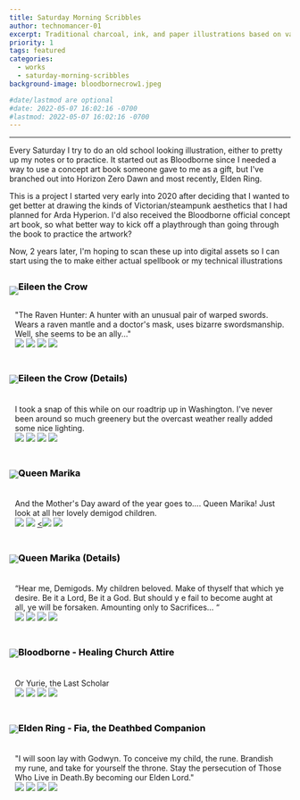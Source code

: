 ```yaml
---
title: Saturday Morning Scribbles
author: technomancer-01
excerpt: Traditional charcoal, ink, and paper illustrations based on various Soulsborne content
priority: 1
tags: featured
categories:
  - works
  - saturday-morning-scribbles
background-image: bloodbornecrow1.jpeg

#date/lastmod are optional
#date: 2022-05-07 16:02:16 -0700
#lastmod: 2022-05-07 16:02:16 -0700
---
```


---

Every Saturday I try to do an old school looking illustration, either to pretty up my notes or to practice. It started out as Bloodborne since I needed a way to use a concept art book someone gave to me as a gift, but I've branched out into Horizon Zero Dawn and most recently, Elden Ring.

This is a project I started very early into 2020 after deciding that I wanted to get better at drawing the kinds of Victorian/steampunk aesthetics that I had planned for Arda Hyperion. I'd also received the Bloodborne official concept art book, so what better way to kick off a playthrough than going through the book to practice the artwork? 

Now, 2 years later, I'm hoping to scan these up into digital assets so I can start using the to make either actual spellbook or my technical illustrations

<div style="clear: left;" class="imageContainer">
    <p style="float: left;"><img class="inktoberdisplay" src="/images/satmorningscribbles/04092022-bloodbornecrow1.jpeg" >
</p>
    <h3 style="color: black; padding: 5px 5px 5px 5px"> Eileen the Crow </h3>
   <p style="padding: 10px 10px 10px 10px"> "The Raven Hunter: A hunter with an unusual pair of warped swords. Wears a raven mantle and a doctor's mask, uses bizarre swordsmanship. Well, she seems to be an ally..." 
 <br>
    <a href="https://www.instagram.com/p/CcIz1DypZET/"><img class="social-media-icons" src="https://raw.githubusercontent.com/ErikaVasNormandy/erikavasnormandy.github.io/master/img/social-media-icons/social-media-icon-instagram.png"></a>
    <a href="https://www.artstation.com/technomancer-01"><img class="social-media-icons" src="https://raw.githubusercontent.com/ErikaVasNormandy/erikavasnormandy.github.io/master/img/social-media-icons/social-media-icon-artstation.png"></a>
    <a href="https://www.deviantart.com/technomancer-01"><img class="social-media-icons" src="https://raw.githubusercontent.com/ErikaVasNormandy/erikavasnormandy.github.io/master/img/social-media-icons/social-media-icon-deviantart.png"></a>
    <a href="https://www.redbubble.com/people/technomancer-01/shop/"><img class="social-media-icons" src="https://raw.githubusercontent.com/ErikaVasNormandy/erikavasnormandy.github.io/master/img/social-media-icons/social-media-icon-redbubble.png"></a>
</p>
</div>



<div style="clear: left;" class="imageContainer">
    <p style="float: left;"><img class="inktoberdisplay" src="/images/satmorningscribbles/04092022-bloodbornecrow2.jpg" >
</p>
    <h3 style="color: black; padding: 10px 10px 10px 10px"> Eileen the Crow (Details)</h3>
   <p style="padding: 10px 10px 10px 10px"> I took a snap of this while on our roadtrip up in Washington. I've never been around so much greenery but the overcast weather really added some nice lighting.

 <br>
    <a href="https://www.instagram.com/reel/CcI0Am1JAjt/"><img class="social-media-icons" src="https://raw.githubusercontent.com/ErikaVasNormandy/erikavasnormandy.github.io/master/img/social-media-icons/social-media-icon-instagram.png"></a>
    <a href="https://www.artstation.com/technomancer-01"><img class="social-media-icons" src="https://raw.githubusercontent.com/ErikaVasNormandy/erikavasnormandy.github.io/master/img/social-media-icons/social-media-icon-artstation.png"></a>
    <a href="https://www.deviantart.com/technomancer-01"><img class="social-media-icons" src="https://raw.githubusercontent.com/ErikaVasNormandy/erikavasnormandy.github.io/master/img/social-media-icons/social-media-icon-deviantart.png"></a>
    <a href="https://www.redbubble.com/people/technomancer-01/shop/"><img class="social-media-icons" src="https://raw.githubusercontent.com/ErikaVasNormandy/erikavasnormandy.github.io/master/img/social-media-icons/social-media-icon-redbubble.png"></a>
   </p>
</div>




<div style="clear: left;" class="imageContainer">
    <p style="float: left;">
      <img class="inktoberdisplay" src="/images/satmorningscribbles/05072022-eldenringrosegarden.jpeg" ></p>
    <h3 style="color: black; padding: 10px 10px 10px 10px"> Queen Marika </h3>
   <p style="padding: 10px 10px 10px 10px">  And the Mother's Day award of the year goes to.... Queen Marika! Just look at all her lovely demigod children.
    <br>
    <a href="https://www.instagram.com/p/CdQ5HTyOxYQ/"><img class="social-media-icons" src="https://raw.githubusercontent.com/ErikaVasNormandy/erikavasnormandy.github.io/master/img/social-media-icons/social-media-icon-instagram.png"></a>
    <a href="https://www.artstation.com/artwork/VyYX5P/"><img class="social-media-icons" src="https://raw.githubusercontent.com/ErikaVasNormandy/erikavasnormandy.github.io/master/img/social-media-icons/social-media-icon-artstation.png"></a>
    <a href="https://www.deviantart.com/technomancer-01"><<img class="social-media-icons" src="https://raw.githubusercontent.com/ErikaVasNormandy/erikavasnormandy.github.io/master/img/social-media-icons/social-media-icon-deviantart.png"></a>
    <a href="https://www.redbubble.com/people/technomancer-01/shop/"><img class="social-media-icons" src="https://raw.githubusercontent.com/ErikaVasNormandy/erikavasnormandy.github.io/master/img/social-media-icons/social-media-icon-redbubble.png"></a>
   </p>
</div>


<div style="clear: left;" class="imageContainer">
    <p style="float: left;"><img class="inktoberdisplay" src="/images/satmorningscribbles/05072022-eldenringmarika.jpg" ></p>
    <h3 style="color: black; padding: 10px 10px 10px 10px"> Queen Marika (Details)</h3>
   <p style="padding: 10px 10px 10px 10px">     “Hear me, Demigods. My children beloved. Make of thyself that which ye desire. Be it a Lord, Be it a God. But should y e fail to become aught at all, ye will be forsaken. Amounting only to Sacrifices… “
    <br>
    <a href="https://www.instagram.com/reel/CdQ6j2CqHxC/"><img class="social-media-icons" src="https://raw.githubusercontent.com/ErikaVasNormandy/erikavasnormandy.github.io/master/img/social-media-icons/social-media-icon-instagram.png"></a>
    <a href="https://www.instagram.com/p/CcIz1DypZET/"><img class="social-media-icons" src="https://raw.githubusercontent.com/ErikaVasNormandy/erikavasnormandy.github.io/master/img/social-media-icons/social-media-icon-artstation.png"></a>
    <a href="https://www.deviantart.com/technomancer-01/"><img class="social-media-icons" src="https://raw.githubusercontent.com/ErikaVasNormandy/erikavasnormandy.github.io/master/img/social-media-icons/social-media-icon-deviantart.png"></a>
    <a href="https://www.redbubble.com/people/technomancer-01/shop/"><img class="social-media-icons" src="https://raw.githubusercontent.com/ErikaVasNormandy/erikavasnormandy.github.io/master/img/social-media-icons/social-media-icon-redbubble.png"></a>
   </p>
</div>


<div style="clear: left;" class="imageContainer">
    <p style="float: left;"><img class="inktoberdisplay" src="/images/satmorningscribbles/04302022-bloodbornechoirattire.jpg" >
         </p>
    <h3 style="color: black; padding: 10px 10px 10px 10px"> Bloodborne - Healing Church Attire</h3>
   <p style="padding: 10px 10px 10px 10px"> Or Yurie, the Last Scholar 
    <br>
    <a href="https://www.instagram.com/p/Cc-4C3Du0vg/"><img class="social-media-icons" src="https://raw.githubusercontent.com/ErikaVasNormandy/erikavasnormandy.github.io/master/img/social-media-icons/social-media-icon-instagram.png"></a>
    <a href="https://www.artstation.com/artwork/RnJY1v"><img class="social-media-icons" src="https://raw.githubusercontent.com/ErikaVasNormandy/erikavasnormandy.github.io/master/img/social-media-icons/social-media-icon-artstation.png"></a>
    <a href="https://www.deviantart.com/technomancer-01/art/Yurie-the-Last-Scholar-of-the-Healing-Church-914673380"><img class="social-media-icons" src="https://raw.githubusercontent.com/ErikaVasNormandy/erikavasnormandy.github.io/master/img/social-media-icons/social-media-icon-deviantart.png"></a>
    <a href="https://www.redbubble.com/people/technomancer-01/shop/"><img class="social-media-icons" src="https://raw.githubusercontent.com/ErikaVasNormandy/erikavasnormandy.github.io/master/img/social-media-icons/social-media-icon-redbubble.png"></a>
   </p>
</div>



<div style="clear: left;" class="imageContainer">
    <p style="float: left;"><img class="inktoberdisplay" src="/images/satmorningscribbles/05212022-elden-ring-fia.jpeg" >
    </p>
    <h3 style="color: black; padding: 10px 10px 10px 10px"> Elden Ring - Fia, the Deathbed Companion</h3>
   <p style="padding: 10px 10px 10px 10px"> "I will soon lay with Godwyn. To conceive my child, the rune. Brandish my rune, and take for yourself the throne. Stay the persecution of Those Who Live in Death.By becoming our Elden Lord."
    <br>
    <a href="https://www.instagram.com/p/Cdi5rAxu1uZ/"><img class="social-media-icons" src="https://raw.githubusercontent.com/ErikaVasNormandy/erikavasnormandy.github.io/master/img/social-media-icons/social-media-icon-instagram.png"></a>
    <a href="https://www.artstation.com/artwork/5BobZW"><img class="social-media-icons" src="https://raw.githubusercontent.com/ErikaVasNormandy/erikavasnormandy.github.io/master/img/social-media-icons/social-media-icon-artstation.png"></a>
    <a href="https://www.deviantart.com/technomancer-01/art/Saturday-Morning-Scribbles-Elden-Ring-Fia-916080725"><img class="social-media-icons" src="https://raw.githubusercontent.com/ErikaVasNormandy/erikavasnormandy.github.io/master/img/social-media-icons/social-media-icon-deviantart.png"></a>
    <a href="https://www.redbubble.com/people/technomancer-01/shop/"><img class="social-media-icons" src="https://raw.githubusercontent.com/ErikaVasNormandy/erikavasnormandy.github.io/master/img/social-media-icons/social-media-icon-redbubble.png"></a>
   </p>
</div>







